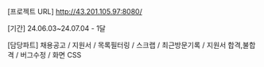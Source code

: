 [프로젝트 URL]
http://43.201.105.97:8080/

[기간]
24.06.03~24.07.04 - 1달

[담당파트]
채용공고 /
지원서 /
목록필터링 /
스크랩 /
최근방문기록 /
지원서 합격,불합격 / 
버그수정 /
화면 CSS
